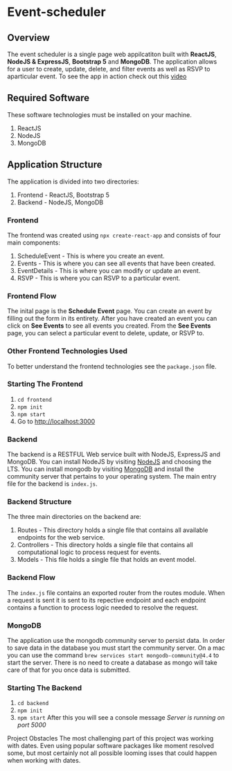 # Event-scheduler

## Overview
The event scheduler is a single page web appilcatiton built with **ReactJS**, **NodeJS & ExpressJS**, **Bootstrap 5** and **MongoDB**. The application allows for a user to create, update, delete, and filter events as well as RSVP to aparticular event. To see the app in action check out this [video](https://youtu.be/7driUG2Ld5k)

## Required Software
These software technologies must be installed on your machine.
1. ReactJS
2. NodeJS
3. MongoDB

## Application Structure
The application is divided into two directories:
1. Frontend - ReactJS, Bootstrap 5
2. Backend - NodeJS, MongoDB

### Frontend
The frontend was created using `npx create-react-app` and consists of four main components:
1. ScheduleEvent - This is where you create an event.
2. Events - This is where you can see all events that have been created.
3. EventDetails - This is where you can modify or update an event.
4. RSVP - This is where you can RSVP to a particular event.

### Frontend Flow
The inital page is the **Schedule Event** page. You can create an event by filling out the form in its entirety. After you have created an event you can click on **See Events** to see all events you created. From the **See Events** page, you can select a particular event to delete, update, or RSVP to.

### Other Frontend Technologies Used
To better understand the frontend technologies see the `package.json` file.

### Starting The Frontend
1. `cd frontend`
2. `npm init`
3. `npm start`
4. Go to [http://localhost:3000](http://localhost:3000)

### Backend
The backend is a RESTFUL Web service built with NodeJS, ExpressJS and MongoDB. You can install NodeJS by visiting [NodeJS](https://nodejs.org/en/) and choosing the LTS.
You can install mongodb by visiting [MongoDB](https://www.mongodb.com/try/download/community) and install the community server that pertains to your operating system.
The main entry file for the backend is `index.js`.

### Backend Structure
The three main directories on the backend are:
1. Routes - This directory holds a single file that contains all available endpoints for the web service.
2. Controllers - This directory holds a single file that contains all computational logic to process request for events.
3. Models - This file holds a single file that holds an event model.

### Backend Flow
The `index.js` file contains an exported router from the routes module. When a request is sent it is sent to its repective endpoint and each endpoint contains a function to process logic needed to resolve the request.

### MongoDB
The application use the mongodb community server to persist data. In order to save data in the database you must start the community server. On a mac you can use the command `brew services start mongodb-community@4.4` to start the server.
There is no need to create a database as mongo will take care of that for you once data is submitted.

### Starting The Backend
1. `cd backend`
2. `npm init`
3. `npm start`
After this you will see a console message *Server is running on port 5000*

Project Obstacles
The most challenging part of this project was working with dates. Even using popular software packages like moment resolved some, but most certainly not all possible looming isses that could happen when working with dates.

